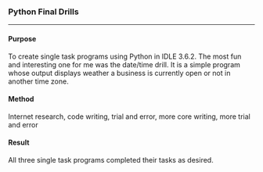 ### Python Final Drills
***
#### Purpose
To create single task programs using Python in IDLE 3.6.2. The most fun and interesting one for me was the date/time drill. It is a simple program whose output displays weather a business is currently open or not in another time zone.

#### Method
Internet research, code writing, trial and error, more core writing, more trial and error

#### Result
All three single task programs completed their tasks as desired.

